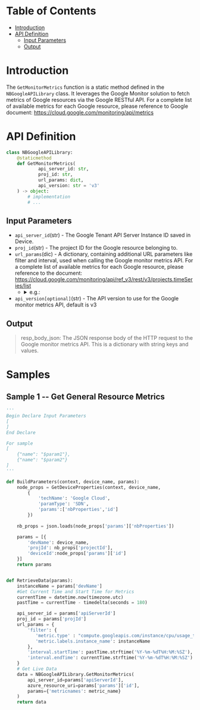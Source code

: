 # Table of Contents
- [Introduction](#introduction)
- [API Definition](#api_def)
    - [Input Parameters](#input)
    - [Output](#output)

# Introduction <a name="introduction"></a>
The `GetMonitorMetrics` function is a static method defined in the `NBGoogleAPILibrary` class. It leverages the Google Monitor solution to fetch metrics of Google resources via the Google RESTful API.
For a complete list of available metrics for each Google resource, please reference to Google document: https://cloud.google.com/monitoring/api/metrics

# API Definition <a name="api_def"></a>
```python
class NBGoogleAPILibrary:
    @staticmethod
    def GetMonitorMetrics(
            api_server_id: str,
            proj_id: str,
            url_params: dict,
            api_version: str = 'v3'
    ) -> object:
        # implementation
        # ...
```

## Input Parameters <a name="input"></a>
 - `api_server_id`(str) - The Google Tenant API Server Instance ID saved in Device.
 - `proj_id`(str) - The project ID for the Google resource belonging to.
 - `url_params`(dic) - A dictionary, containing additional URL parameters like filter and interval, used when calling the Google monitor metrics API. For a complete list of available metrics for each Google resource, please reference to the document: https://cloud.google.com/monitoring/api/ref_v3/rest/v3/projects.timeSeries/list
     - <details><summary>e.g.:</summary>

        ```json5
        {
            'filter':  {
                'metric.type' : 'router.googleapis.com/bgp/received_routes_count',
                'metric.labels.bgp_peer_name' : 'auto-ia-bgp-gcptonetbonda-xxxx'
            },
            'interval.startTime': '2023-08-16T05:40:54Z',
            'interval.endTime': '2023-08-16T07:40:54Z'
        }
        ```
        </details>
 - `api_version[optional]`(str) - The API version to use for the Google monitor metrics API, default is v3

## Output <a name="output"></a>
> resp_body_json: The JSON response body of the HTTP request to the Google monitor metrics API. This is a dictionary with string keys and values.

# Samples <a name="sample"></a>
## Sample 1 -- Get General Resource Metrics  <a name="sample_1"></a>
```python
'''
Begin Declare Input Parameters
[
]
End Declare

For sample
[
    {"name": "$param1"},
    {"name": "$param2"}
]
'''

def BuildParameters(context, device_name, params):
    node_props = GetDeviceProperties(context, device_name,
        {
            'techName': 'Google Cloud',
            'paramType': 'SDN',
            'params':['nbProperties','id']
        })
    
    nb_props = json.loads(node_props['params']['nbProperties'])

    params = [{
        'devName': device_name,
        'projId': nb_props['projectId'],
        'deviceId':node_props['params']['id']
    }]
    return params


def RetrieveData(params):
    instanceName = params['devName']
    #Get Current Time and Start Time for Metrics
    currentTime = datetime.now(timezone.utc)
    pastTime = currentTime - timedelta(seconds = 180)

    api_server_id = params['apiServerId']
    proj_id = params['projId']
    url_params = {
        'filter': {
           'metric.type' : "compute.googleapis.com/instance/cpu/usage_time",
           'metric.labels.instance_name': instanceName
        },
        'interval.startTime': pastTime.strftime('%Y-%m-%dT%H:%M:%SZ'),
        'interval.endTime': currentTime.strftime('%Y-%m-%dT%H:%M:%SZ')
    }
    # Get Live Data
    data = NBGoogleAPILibrary.GetMonitorMetrics(
        api_server_id=params['apiServerId'],
        azure_resource_uri=params['params']['id'],
        params={'metricnames': metric_name}
    )
    return data
 ```
